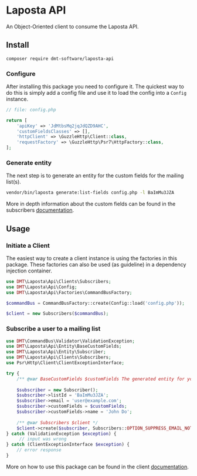 # Laposta API 

An Object-Oriented client to consume the Laposta API.

## Install

```bash
composer require dmt-software/laposta-api
```

### Configure

After installing this package you need to configure it. The quickest way to do this is simply add a config file and 
use it to load the config into a `Config` instance.  

```php 
// file: config.php

return [
    'apiKey' => 'JdMtbsMq2jqJdQZD9AHC',
    'customFieldsClasses' => [],
    'httpClient' => \GuzzleHttp\Client::class,
    'requestFactory' => \GuzzleHttp\Psr7\HttpFactory::class,
];
```

### Generate entity

The next step is to generate an entity for the custom fields for the mailing list(s).

```bash
vendor/bin/laposta generate:list-fields config.php -l BaImMu3JZA
```

More in depth information about the custom fields can be found in the subscribers [documentation](/docs/subscribers.md).

## Usage

### Initiate a Client

The easiest way to create a client instance is using the factories in this package. These factories can also be used (as 
guideline) in a dependency injection container. 

```php
use DMT\Laposta\Api\Clients\Subscribers;
use DMT\Laposta\Api\Config;
use DMT\Laposta\Api\Factories\CommandBusFactory;

$commandBus = CommandBusFactory::create(Config::load('config.php'));

$client = new Subscribers($commandBus);
```

### Subscribe a user to a mailing list

```php
use DMT\CommandBus\Validator\ValidationException;
use DMT\Laposta\Api\Entity\BaseCustomFields;
use DMT\Laposta\Api\Entity\Subscriber;
use DMT\Laposta\Api\Clients\Subscribers;
use Psr\Http\Client\ClientExceptionInterface;

try {
    /** @var BaseCustomFields $customFields The generated entity for your list */
    
    $subscriber = new Subscriber();
    $subscriber->listId = 'BaImMu3JZA';
    $subscriber->email = 'user@example.com';
    $subscriber->customFields = $customFields;
    $subscriber->customFields->name = 'John Do';
    
    /** @var Subscribers $client */
    $client->create($subscriber, Subscribers::OPTION_SUPPRESS_EMAIL_NOTIFICATION);
} catch (ValidationException $exception) {
     // input was wrong 
} catch (ClientExceptionInterface $exception) {
    // error response
}
```

More on how to use this package can be found in the client [documentation](/docs/clients.md).

